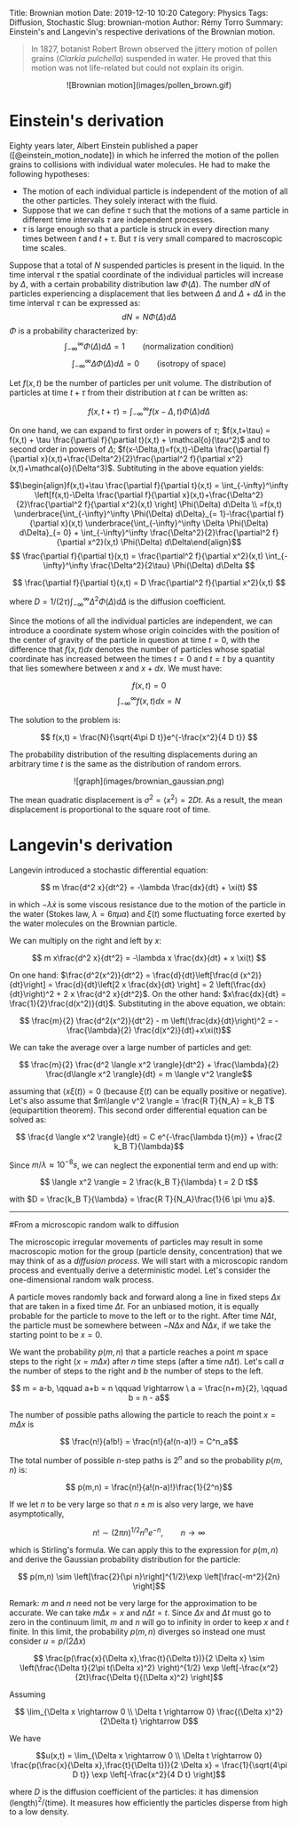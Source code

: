 Title: Brownian motion 
Date: 2019-12-10 10:20
Category: Physics
Tags: Diffusion, Stochastic
Slug: brownian-motion
Author: Rémy Torro
Summary: Einstein's and Langevin's respective derivations of the Brownian motion.

> In 1827, botanist Robert Brown observed the jittery motion of pollen grains (*Clarkia pulchella*) suspended in water. He proved that this motion was not life-related but could not explain its origin. 


<center>![Brownian motion](images/pollen_brown.gif)</center>

# Einstein's derivation

Eighty years later, Albert Einstein published a paper ([@einstein_motion_nodate]) in which he inferred the motion of the pollen grains to collisions with individual water molecules. He had to make the following hypotheses:

* The motion of each individual particle is independent of the motion of all the other particles. They solely interact with the fluid. 
* Suppose that we can define $\tau$ such that the motions of a same particle in different time intervals $\tau$ are independent processes. 
* $\tau$ is large enough so that a particle is struck in every direction many times between $t$ and $t+\tau$. But $\tau$ is very small compared to macroscopic time scales.

Suppose that a total of $N$ suspended particles is present in the liquid. In the time interval $\tau$ the spatial coordinate of the individual particles will increase by $\Delta$, with a certain probability distribution law $\Phi(\Delta)$. The number $d N$ of particles experiencing a displacement that lies between $\Delta$ and $\Delta + d\Delta$ in the time interval $\tau$ can be expressed as: 
$$ dN = N \Phi(\Delta) d\Delta $$
$\Phi$ is a probability characterized by:
$$ \int_{-\infty}^\infty \Phi(\Delta) d\Delta = 1 \qquad \textrm{(normalization condition)}$$
$$ \int_{-\infty}^\infty \Delta \Phi(\Delta) d\Delta = 0 \qquad \textrm{(isotropy of space)}$$

Let $f(x,t)$ be the number of particles per unit volume. The distribution of particles at time $t+\tau$ from their distribution at $t$ can be written as:

$$ f(x,t+\tau) = \int_{-\infty}^\infty f(x-\Delta, t) \Phi(\Delta) d\Delta $$

On one hand, we can expand to first order in powers of $\tau$; $f(x,t+\tau) = f(x,t) + \tau \frac{\partial f}{\partial t}(x,t) + \mathcal{o}(\tau^2)$ and to second order in powers of $\Delta$; $f(x-\Delta,t)=f(x,t)-\Delta \frac{\partial f}{\partial x}(x,t)+\frac{\Delta^2}{2}\frac{\partial^2 f}{\partial x^2}(x,t)+\mathcal{o}(\Delta^3)$. Subtituting in the above equation yields:

$$\begin{align}f(x,t)+\tau \frac{\partial f}{\partial t}(x,t) = \int_{-\infty}^\infty  \left[f(x,t)-\Delta \frac{\partial f}{\partial x}(x,t)+\frac{\Delta^2}{2}\frac{\partial^2 f}{\partial x^2}(x,t) \right] \Phi(\Delta) d\Delta \\ =f(x,t) \underbrace{\int_{-\infty}^\infty \Phi(\Delta) d\Delta}_{= 1}-\frac{\partial f}{\partial x}(x,t) \underbrace{\int_{-\infty}^\infty \Delta \Phi(\Delta) d\Delta}_{= 0} + \int_{-\infty}^\infty \frac{\Delta^2}{2}\frac{\partial^2 f}{\partial x^2}(x,t) \Phi(\Delta) d\Delta\end{align}$$
$$ \frac{\partial f}{\partial t}(x,t) = \frac{\partial^2 f}{\partial x^2}(x,t) \int_{-\infty}^\infty \frac{\Delta^2}{2\tau} \Phi(\Delta) d\Delta $$

$$ \frac{\partial f}{\partial t}(x,t) = D  \frac{\partial^2 f}{\partial x^2}(x,t) $$

where $D = 1/(2\tau) \int_{-\infty}^\infty \Delta^2 \Phi(\Delta) d\Delta$ is the diffusion coefficient. 


Since the motions of all the individual particles are independent, we can introduce a coordinate system whose origin coincides with the position of the center of gravity of the particle in question at time $t=0$, with the difference that $f(x,t)dx$ denotes the number of particles whose spatial coordinate has increased between the times $t=0$ and $t=t$ by a quantity that lies somewhere between $x$ and $x+dx$. We must have:

$$f(x,t) = 0 $$
$$ \int_{-\infty}^\infty f(x,t) dx = N $$

The solution to the problem is:

$$ f(x,t) = \frac{N}{\sqrt{4\pi D t}}e^{-\frac{x^2}{4 D t}} $$

The probability distribution of the resulting displacements during an arbitrary time $t$ is the same as the distribution of random errors. 

<center>![graph](images/brownian_gaussian.png)</center>

The mean quadratic displacement is $\sigma^2 = \langle x^2 \rangle = 2 D t$. As a result, the mean displacement is proportional to the square root of time. 

# Langevin's derivation

Langevin introduced a stochastic differential equation:

$$ m \frac{d^2 x}{dt^2} = -\lambda \frac{dx}{dt} + \xi(t) $$

in which $-\lambda \dot{x}$ is some viscous resistance due to the motion of the particle in the water (Stokes law, $\lambda = 6 \pi \mu a$) and $\xi(t)$ some fluctuating force exerted by the water molecules on the Brownian particle. 

We can multiply on the right and left by $x$:

$$ m x\frac{d^2 x}{dt^2} = -\lambda x \frac{dx}{dt} + x \xi(t) $$

On one hand: $\frac{d^2(x^2)}{dt^2} = \frac{d}{dt}\left[\frac{d (x^2)}{dt}\right] = \frac{d}{dt}\left[2 x \frac{dx}{dt} \right] = 2 \left(\frac{dx}{dt}\right)^2 + 2 x \frac{d^2 x}{dt^2}$. On the other hand: $x\frac{dx}{dt} = \frac{1}{2}\frac{d(x^2)}{dt}$. Substituting in the above equation, we obtain:

$$ \frac{m}{2} \frac{d^2(x^2)}{dt^2} - m \left(\frac{dx}{dt}\right)^2 = - \frac{\lambda}{2} \frac{d(x^2)}{dt}+x\xi(t)$$

We can take the average over a large number of particles and get:

$$ \frac{m}{2} \frac{d^2 \langle x^2 \rangle}{dt^2} + \frac{\lambda}{2} \frac{d\langle x^2 \rangle}{dt} = m \langle v^2 \rangle$$

assuming that $\langle x \xi(t) \rangle = 0$ (because $\xi(t)$ can be equally positive or negative). Let's also assume that $m\langle v^2 \rangle = \frac{R T}{N_A} = k_B T$ (equipartition theorem). This second order differential equation can be solved as:

$$ \frac{d \langle x^2 \rangle}{dt} = C e^{-\frac{\lambda t}{m}}  + \frac{2 k_B T}{\lambda}$$  

Since $m/\lambda \approx 10^{-8} s$, we can neglect the exponential term and end up with:

$$ \langle x^2 \rangle = 2 \frac{k_B T}{\lambda} t  = 2 D t$$

with $D = \frac{k_B T}{\lambda} = \frac{R T}{N_A}\frac{1}{6 \pi \mu a}$.

<hr>

#From a microscopic random walk to diffusion

The microscopic irregular movements of particles may result in some macroscopic motion for the group (particle density, concentration) that we may think of as a *diffusion process*. We will start with a microscopic random process and eventually derive a deterministic model. Let's consider the one-dimensional random walk process. 

A particle moves randomly back and forward along a line in fixed steps $\Delta x$ that are taken in a fixed time $\Delta t$. For an unbiased motion, it is equally probable for the particle to move to the left or to the right. After time $N\Delta t$, the particle must be somewhere between $-N\Delta x$ and $N\Delta x$, if we take the starting point to be $x=0$. 

We want the probability $p(m,n)$ that a particle reaches a point $m$ space steps to the right ($x=m\Delta x$) after $n$ time steps (after a time $n\Delta t$). Let's call $a$ the number of steps to the right and $b$ the number of steps to the left. 

$$ m = a-b, \qquad a+b = n \qquad \rightarrow \ a = \frac{n+m}{2}, \qquad b = n - a$$

The number of possible paths allowing the particle to reach the point $x=m\Delta x$ is 

$$ \frac{n!}{a!b!} = \frac{n!}{a!(n-a)!} = C^n_a$$

The total number of possible $n$-step paths is $2^n$ and so the probability $p(m,n)$ is:

$$ p(m,n) = \frac{n!}{a!(n-a)!}\frac{1}{2^n}$$ 

If we let $n$ to be very large so that $n \pm m$ is also very large, we have asymptotically, 

$$ n! \sim (2\pi n)^{1/2}n^n e^{-n}, \qquad n\rightarrow \infty$$

which is Stirling's formula. We can apply this to the expression for $p(m,n)$ and derive the Gaussian probability distribution for the particle:

$$ p(m,n) \sim \left[\frac{2}{\pi n}\right]^{1/2}\exp \left[\frac{-m^2}{2n} \right]$$

Remark: $m$ and $n$ need not be very large for the approximation to be accurate. We can take $m\Delta x = x$ and $n \Delta t = t$. Since $\Delta x$ and $\Delta t$ must go to zero in the continuum limit, $m$ and $n$ will go to infinity in order to keep $x$ and $t$ finite. In this limit, the probability $p(m,n)$ diverges so instead one must consider $u = p/(2\Delta x)$

$$ \frac{p(\frac{x}{\Delta x},\frac{t}{\Delta t})}{2 \Delta x} \sim \left(\frac{\Delta t}{2\pi t(\Delta x)^2} \right)^{1/2} \exp \left[-\frac{x^2}{2t}\frac{\Delta t}{(\Delta x)^2} \right]$$

Assuming 

$$ \lim_{\Delta x \rightarrow 0 \\ \Delta t \rightarrow 0} \frac{(\Delta x)^2}{2\Delta t} \rightarrow D$$

We have

$$u(x,t) =  \lim_{\Delta x \rightarrow 0 \\ \Delta t \rightarrow 0} \frac{p(\frac{x}{\Delta x},\frac{t}{\Delta t})}{2 \Delta x} = \frac{1}{\sqrt{4\pi D t}} \exp \left[-\frac{x^2}{4 D t} \right]$$

where $D$ is the diffusion coefficient of the particles: it has dimension (length)$^2/$(time). It measures how efficiently the particles disperse from high to a low density. 
